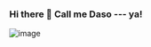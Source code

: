 ### Hi there 👋 Call me Daso --- ya! 

![image](https://github.com/dasoya/dasoya/assets/66422476/80d69e29-03e6-44ee-8d56-6a0204930ef1)

<!--
**dasoya/dasoya** is a ✨ _special_ ✨ repository because its `README.md` (this file) appears on your GitHub profile.

Here are some ideas to get you started:

- 🔭 I’m currently working on ...
- 🌱 I’m currently learning ...
- 👯 I’m looking to collaborate on ...
- 🤔 I’m looking for help with ...
- 💬 Ask me about ...
- 📫 How to reach me: ...
- 😄 Pronouns: ...
- ⚡ Fun fact: ...
-->

